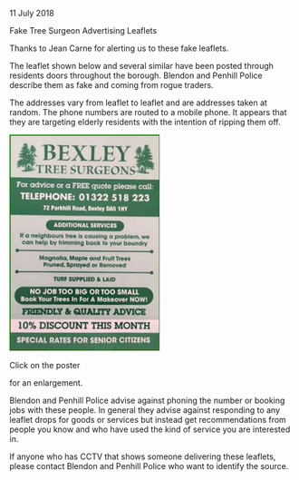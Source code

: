 11 July 2018

Fake Tree Surgeon Advertising Leaflets

Thanks to Jean Carne for alerting us to these fake leaflets.

The leaflet shown below and several similar have been posted through residents doors throughout the borough. Blendon and Penhill Police describe them as fake and coming from rogue traders.

The addresses vary from leaflet to leaflet and are addresses taken at random. The phone numbers are routed to a mobile phone. It appears that they are targeting elderly residents with the intention of ripping them off.

[](http://www.northcrayresidents.org.uk/posters/poster183.pdf)

![Image](images/nm0527_1.gif)

Click on the poster

for an enlargement.

Blendon and Penhill Police advise against phoning the number or booking jobs with these people. In general they advise against responding to any leaflet drops for goods or services but instead get recommendations from people you know and who have used the kind of service you are interested in.

If anyone who has CCTV that shows someone delivering these leaflets, please contact Blendon and Penhill Police who want to identify the source.
